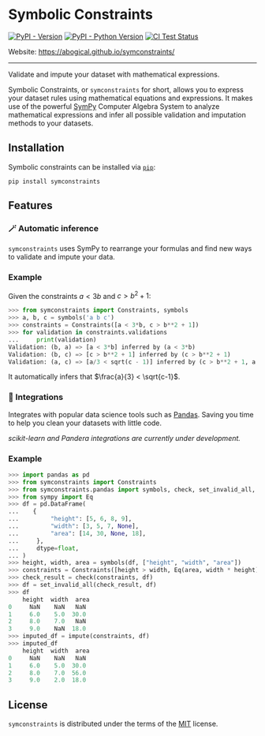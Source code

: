 # Symbolic Constraints

[![PyPI - Version](https://img.shields.io/pypi/v/symconstraints.svg)](https://pypi.org/project/symconstraints)
[![PyPI - Python Version](https://img.shields.io/pypi/pyversions/symconstraints.svg)](https://pypi.org/project/symconstraints)
[![CI Test Status](https://img.shields.io/github/actions/workflow/status/abogical/symconstraints/tests.yaml?branch=main&label=tests&style=for-the-badge)](https://github.com/Abogical/symconstraints/actions/workflows/tests.yaml?query=branch%3Amain)

Website: https://abogical.github.io/symconstraints/

-----
Validate and impute your dataset with mathematical expressions.

Symbolic Constraints, or `symconstraints` for short, allows you to express your dataset rules
using mathematical equations and expressions. It makes use of the powerful [SymPy](https://www.sympy.org) Computer Algebra System to analyze
mathematical expressions and infer all possible validation and imputation methods to your datasets.

## Installation

Symbolic constraints can be installed via [`pip`](https://pypi.org/project/pip/):

```console
pip install symconstraints
```

## Features

### 🪄 Automatic inference

`symconstraints` uses SymPy to rearrange your formulas and find new ways to validate and impute your data.

### Example

Given the constraints $a < 3b$ and $c > b^2 + 1$:

```python
>>> from symconstraints import Constraints, symbols
>>> a, b, c = symbols('a b c')
>>> constraints = Constraints([a < 3*b, c > b**2 + 1])
>>> for validation in constraints.validations
...     print(validation)
Validation: (b, a) => [a < 3*b] inferred by (a < 3*b)
Validation: (b, c) => [c > b**2 + 1] inferred by (c > b**2 + 1)
Validation: (a, c) => [a/3 < sqrt(c - 1)] inferred by (c > b**2 + 1, a < 3*b)
```

It automatically infers that $\frac{a}{3} < \sqrt{c-1}$.

### 🧩 Integrations

Integrates with popular data science tools such as [Pandas](https://pandas.pydata.org/). Saving you time to help you clean your datasets with little code.

_scikit-learn and Pandera integrations are currently under development._

### Example

```python
>>> import pandas as pd
>>> from symconstraints import Constraints
>>> from symconstraints.pandas import symbols, check, set_invalid_all, impute
>>> from sympy import Eq
>>> df = pd.DataFrame(
...    {
...         "height": [5, 6, 8, 9],
...         "width": [3, 5, 7, None],
...         "area": [14, 30, None, 18],
...     },
...     dtype=float,
... )
>>> height, width, area = symbols(df, ["height", "width", "area"])
>>> constraints = Constraints([height > width, Eq(area, width * height)])
>>> check_result = check(constraints, df)
>>> df = set_invalid_all(check_result, df)
>>> df
    height  width  area
0     NaN    NaN   NaN
1     6.0    5.0  30.0
2     8.0    7.0   NaN
3     9.0    NaN  18.0
>>> imputed_df = impute(constraints, df)
>>> imputed_df
    height  width  area
0     NaN    NaN   NaN
1     6.0    5.0  30.0
2     8.0    7.0  56.0
3     9.0    2.0  18.0
```

## License

`symconstraints` is distributed under the terms of the [MIT](https://spdx.org/licenses/MIT.html) license.
